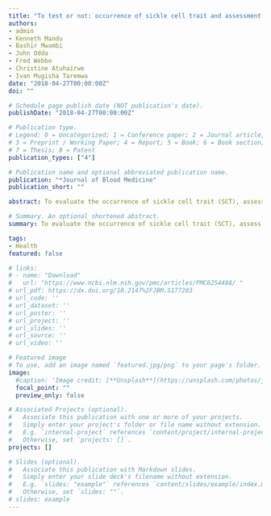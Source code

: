 ```yaml
---
title: "To test or not: occurrence of sickle cell trait and assessment of the awareness toward its screening among patients attending Magale Health Center IV, Namisindwa District, Eastern Uganda"
authors:
- admin
- Kenneth Mandu
- Bashir Mwambi
- John Odda
- Fred Webbo
- Christine Atuhairwe
- Ivan Mugisha Taremwa
date: "2018-04-27T00:00:00Z"
doi: ""

# Schedule page publish date (NOT publication's date).
publishDate: "2018-04-27T00:00:00Z"

# Publication type.
# Legend: 0 = Uncategorized; 1 = Conference paper; 2 = Journal article;
# 3 = Preprint / Working Paper; 4 = Report; 5 = Book; 6 = Book section;
# 7 = Thesis; 8 = Patent
publication_types: ["4"]

# Publication name and optional abbreviated publication name.
publication: "*Journal of Blood Medicine"
publication_short: ""

abstract: To evaluate the occurrence of sickle cell trait (SCT), assess patient awareness and evaluate the performance of a sickle cell hemoglobin-S (dithionate-qualitative solubility) point-of-care test among patients seeking care at Magale Health Center IV, Namisindwa District, Eastern Uganda.ization and discrimination of people living with sickle cell disease causing isolation from family and society.

# Summary. An optional shortened abstract.
summary: To evaluate the occurrence of sickle cell trait (SCT), assess patient awareness and evaluate the performance of a sickle cell hemoglobin-S (dithionate-qualitative solubility) point-of-care test among patients seeking care at Magale Health Center IV, Namisindwa District, Eastern Uganda.

tags:
- Health
featured: false

# links:
# - name: "Download"
#   url: "https://www.ncbi.nlm.nih.gov/pmc/articles/PMC6254498/ "
# url_pdf: https://dx.doi.org/10.2147%2FJBM.S177203
# url_code: ''
# url_dataset: ''
# url_poster: ''
# url_project: ''
# url_slides: ''
# url_source: ''
# url_video: ''

# Featured image
# To use, add an image named `featured.jpg/png` to your page's folder. 
image:
  #caption: 'Image credit: [**Unsplash**](https://unsplash.com/photos/jdD8gXaTZsc)'
  focal_point: ""
  preview_only: false

# Associated Projects (optional).
#   Associate this publication with one or more of your projects.
#   Simply enter your project's folder or file name without extension.
#   E.g. `internal-project` references `content/project/internal-project/index.md`.
#   Otherwise, set `projects: []`.
projects: []

# Slides (optional).
#   Associate this publication with Markdown slides.
#   Simply enter your slide deck's filename without extension.
#   E.g. `slides: "example"` references `content/slides/example/index.md`.
#   Otherwise, set `slides: ""`.
# slides: example
---
```


<!-- {{% alert note %}}
Click the *Cite* button above to demo the feature to enable visitors to import publication metadata into their reference management software.
{{% /alert %}}

{{% alert note %}}
Click the *Slides* button above to demo academia's Markdown slides feature.
{{% /alert %}}

Supplementary notes can be added here, including [code and math](https://sourcethemes.com/academic/docs/writing-markdown-latex/).
 -->